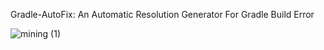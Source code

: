 Gradle-AutoFix: An Automatic Resolution Generator For Gradle Build Error


![mining (1)](https://user-images.githubusercontent.com/26805817/145761400-00b98a4c-84e4-46c0-ae64-24b9e9888996.png)
